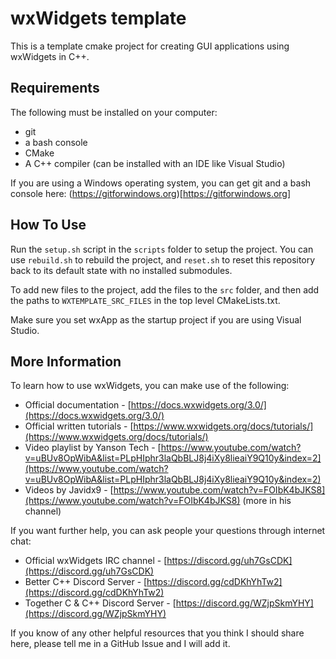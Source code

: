 # wxWidgets template

This is a template cmake project for creating GUI applications using wxWidgets in C++.

## Requirements

The following must be installed on your computer:
 * git
 * a bash console 
 * CMake
 * A C++ compiler (can be installed with an IDE like Visual Studio)
 
If you are using a Windows operating system, you can get git and a bash console here: (https://gitforwindows.org)[https://gitforwindows.org]

## How To Use

Run the `setup.sh` script in the `scripts` folder to setup the project. You can use `rebuild.sh` to rebuild the project, and `reset.sh` to reset this repository back to its default state with no installed submodules.

To add new files to the project, add the files to the `src` folder, and then add the paths to `WXTEMPLATE_SRC_FILES` in the top level CMakeLists.txt.

Make sure you set wxApp as the startup project if you are using Visual Studio.

## More Information

To learn how to use wxWidgets, you can make use of the following:

 * Official documentation - [https://docs.wxwidgets.org/3.0/](https://docs.wxwidgets.org/3.0/)
 * Official written tutorials - [https://www.wxwidgets.org/docs/tutorials/](https://www.wxwidgets.org/docs/tutorials/)
 * Video playlist by Yanson Tech - [https://www.youtube.com/watch?v=uBUv8OpWibA&list=PLpHIphr3laQbBLJ8j4iXy8lieaiY9Q10y&index=2](https://www.youtube.com/watch?v=uBUv8OpWibA&list=PLpHIphr3laQbBLJ8j4iXy8lieaiY9Q10y&index=2)
 * Videos by Javidx9 - [https://www.youtube.com/watch?v=FOIbK4bJKS8](https://www.youtube.com/watch?v=FOIbK4bJKS8) (more in his channel)
 
If you want further help, you can ask people your questions through internet chat:

 * Official wxWidgets IRC channel - [https://discord.gg/uh7GsCDK](https://discord.gg/uh7GsCDK)
 * Better C++ Discord Server - [https://discord.gg/cdDKhYhTw2](https://discord.gg/cdDKhYhTw2)
 * Together C & C++ Discord Server - [https://discord.gg/WZjpSkmYHY](https://discord.gg/WZjpSkmYHY) 
 
 
If you know of any other helpful resources that you think I should share here, please tell me in a GitHub Issue and I will add it.
